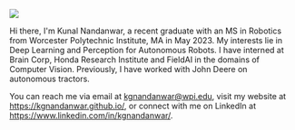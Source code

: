 ![](https://komarev.com/ghpvc/?username=kgnandanwar&style=flat)

Hi there, I'm Kunal Nandanwar, a recent graduate with an MS in Robotics from Worcester Polytechnic Institute, MA in May 2023. My interests lie in Deep Learning and Perception for Autonomous Robots. I have interned at Brain Corp, Honda Research Institute and FieldAI in the domains of Computer Vision. Previously, I have worked with John Deere on autonomous tractors.

You can reach me via email at kgnandanwar@wpi.edu, visit my website at https://kgnandanwar.github.io/, or connect with me on LinkedIn at https://www.linkedin.com/in/kgnandanwar/.

<!--[![Anurag's GitHub stats](https://github-readme-stats.vercel.app/api?username=kgnandanwar&show_icons=true&&theme=radical)](https://github.com/anuraghazra/github-readme-stats)-->

<!-- ![![GitHub Streak](https://streak-stats.demolab.com/?user=kgnandanwar&theme=dark)](https://git.io/streak-stats)  -->
<!-- ![Anurag's GitHub stats](https://github-readme-stats.vercel.app/api?username=anuraghazra&show_icons=true) -->
